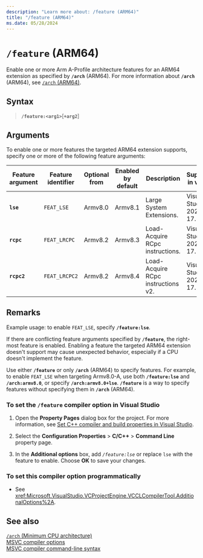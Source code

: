 ```yaml
---
description: "Learn more about: /feature (ARM64)"
title: "/feature (ARM64)"
ms.date: 05/28/2024
---
```

# `/feature` (ARM64)

Enable one or more Arm A-Profile architecture features for an ARM64 extension as specified by **`/arch`** (ARM64). For more information about **`/arch`** (ARM64), see [`/arch` (ARM64)](arch-arm64.md).

## Syntax

> **`/feature:<arg1>`**[**`+arg2`**]

## Arguments
To enable one or more features the targeted ARM64 extension supports, specify one or more of the following feature arguments:

| Feature argument | Feature identifier | Optional from | Enabled by default | Description | Supported in version
|--|--|--|--|--|--|
|**`lse`**   | `FEAT_LSE` | Armv8.0  | Armv8.1 | Large System Extensions. | Visual Studio 2022 17.10
|**`rcpc`**  | `FEAT_LRCPC` | Armv8.2 | Armv8.3 | Load-Acquire RCpc instructions. | Visual Studio 2022 17.10
|**`rcpc2`**  | `FEAT_LRCPC2` | Armv8.2 | Armv8.4 | Load-Acquire RCpc instructions v2. | Visual Studio 2022 17.11

## Remarks

Example usage: to enable `FEAT_LSE`, specify **`/feature:lse`**.

If there are conflicting feature arguments specified by **`/feature`**, the right-most feature is enabled. Enabling a feature the targeted ARM64 extension doesn't support may cause unexpected behavior, especially if a CPU doesn't implement the feature.

Use either **`/feature`** or only **`/arch`** (ARM64) to specify features. For example, to enable `FEAT_LSE` when targeting Armv8.0-A, use both **`/feature:lse`** and **`/arch:armv8.0`**, or specify **`/arch:armv8.0+lse`**. **`/feature`** is a way to specify features without specifying them in **`/arch`** (ARM64).

### To set the `/feature` compiler option in Visual Studio

1. Open the **Property Pages** dialog box for the project. For more information, see [Set C++ compiler and build properties in Visual Studio](../working-with-project-properties.md).

1. Select the **Configuration Properties** > **C/C++** > **Command Line** property page.

1. In the **Additional options** box, add *`/feature:lse`* or replace `lse` with the feature to enable. Choose **OK** to save your changes.

### To set this compiler option programmatically

- See <xref:Microsoft.VisualStudio.VCProjectEngine.VCCLCompilerTool.AdditionalOptions%2A>.

## See also

[`/arch` (Minimum CPU architecture)](arch-minimum-cpu-architecture.md)\
[MSVC compiler options](compiler-options.md)\
[MSVC compiler command-line syntax](compiler-command-line-syntax.md)
